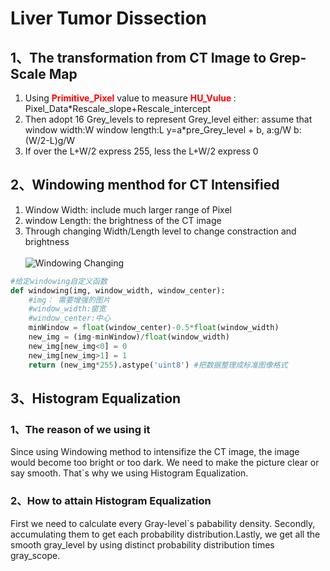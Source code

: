 # Liver Tumor Dissection

##  1、The transformation from CT Image to Grep-Scale Map
<ol>

<li>Using <font color='RED'><strong>Primitive_Pixel</strong></font> value to measure <font color='RED'><strong> HU_Vulue </strong></font>: Pixel_Data*Rescale_slope+Rescale_intercept</li>

<li>Then adopt 16 Grey_levels to represent Grey_level either: assume that window width:W window length:L y=a*pre_Grey_level + b, a:g/W b: (W/2-L)g/W</li>

<li>
If over the L+W/2 express 255, less the L+W/2 express 0
</li>

</ol>

## 2、Windowing menthod for CT Intensified
<ol>

<li>Window Width: include much larger range of Pixel</li>

<li>window Length: the brightness of the CT image</li>

<li>Through changing Width/Length level to change constraction and brightness</li>
<br>
<img src="Windowing.png" title="Windowing Changing">

</ol>

```python
#给定windowing自定义函数
def windowing(img, window_width, window_center):
    #img： 需要增强的图片
    #window_width:窗宽
    #window_center:中心
    minWindow = float(window_center)-0.5*float(window_width)
    new_img = (img-minWindow)/float(window_width)
    new_img[new_img<0] = 0
    new_img[new_img>1] = 1
    return (new_img*255).astype('uint8') #把数据整理成标准图像格式

```

## 3、Histogram Equalization

### 1、The reason of we using it  
Since using Windowing method to intensifize the CT image, the image would become too bright or too dark. We need to make the picture clear or say smooth. That`s why we using Histogram Equalization.

### 2、How to attain Histogram Equalization
First we need to calculate every Gray-level`s pabability density. Secondly, accumulating them to get each probability distribution.Lastly, we get all the smooth gray_level by using distinct probability distribution times gray_scope. 

